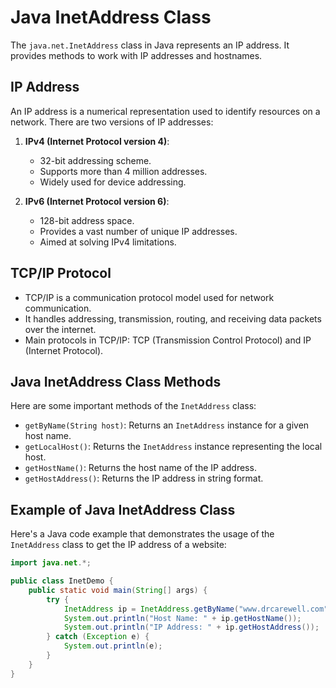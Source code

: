 # Java InetAddress Class

The `java.net.InetAddress` class in Java represents an IP address. It provides methods to work with IP addresses and hostnames.

## IP Address

An IP address is a numerical representation used to identify resources on a network. There are two versions of IP addresses:

1. **IPv4 (Internet Protocol version 4)**:
   - 32-bit addressing scheme.
   - Supports more than 4 million addresses.
   - Widely used for device addressing.

2. **IPv6 (Internet Protocol version 6)**:
   - 128-bit address space.
   - Provides a vast number of unique IP addresses.
   - Aimed at solving IPv4 limitations.

## TCP/IP Protocol

- TCP/IP is a communication protocol model used for network communication.
- It handles addressing, transmission, routing, and receiving data packets over the internet.
- Main protocols in TCP/IP: TCP (Transmission Control Protocol) and IP (Internet Protocol).

## Java InetAddress Class Methods

Here are some important methods of the `InetAddress` class:

- `getByName(String host)`: Returns an `InetAddress` instance for a given host name.
- `getLocalHost()`: Returns the `InetAddress` instance representing the local host.
- `getHostName()`: Returns the host name of the IP address.
- `getHostAddress()`: Returns the IP address in string format.

## Example of Java InetAddress Class

Here's a Java code example that demonstrates the usage of the `InetAddress` class to get the IP address of a website:

```java
import java.net.*;

public class InetDemo {
    public static void main(String[] args) {
        try {
            InetAddress ip = InetAddress.getByName("www.drcarewell.com");
            System.out.println("Host Name: " + ip.getHostName());
            System.out.println("IP Address: " + ip.getHostAddress());
        } catch (Exception e) {
            System.out.println(e);
        }
    }
}
